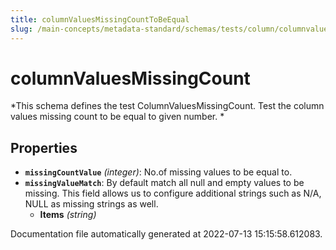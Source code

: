 ```yaml
---
title: columnValuesMissingCountToBeEqual
slug: /main-concepts/metadata-standard/schemas/tests/column/columnvaluesmissingcounttobeequal
---
```


# columnValuesMissingCount

*This schema defines the test ColumnValuesMissingCount. Test the column values missing count to be equal to given number. *

## Properties

- **`missingCountValue`** *(integer)*: No.of missing values to be equal to.
- **`missingValueMatch`**: By default match all null and empty values to be missing. This field allows us to configure additional strings such as N/A, NULL as missing strings as well.
  - **Items** *(string)*


Documentation file automatically generated at 2022-07-13 15:15:58.612083.
